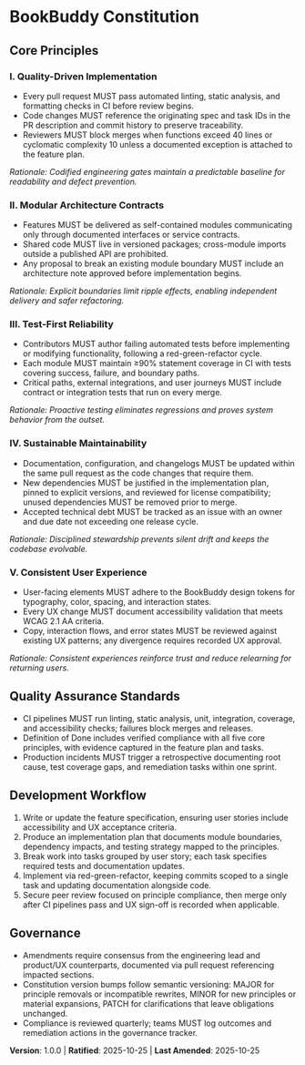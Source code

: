 <!--
Sync Impact Report
Version change: template → 1.0.0
Modified principles:
- Placeholder principle 1 → I. Quality-Driven Implementation
- Placeholder principle 2 → II. Modular Architecture Contracts
- Placeholder principle 3 → III. Test-First Reliability
- Placeholder principle 4 → IV. Sustainable Maintainability
- Placeholder principle 5 → V. Consistent User Experience
Added sections: None (populated placeholders)
Removed sections: None
Templates requiring updates:
✅ .specify/templates/plan-template.md
✅ .specify/templates/spec-template.md
✅ .specify/templates/tasks-template.md
Follow-up TODOs: None
-->
# BookBuddy Constitution

## Core Principles

### I. Quality-Driven Implementation
- Every pull request MUST pass automated linting, static analysis, and formatting checks in CI before review begins.
- Code changes MUST reference the originating spec and task IDs in the PR description and commit history to preserve traceability.
- Reviewers MUST block merges when functions exceed 40 lines or cyclomatic complexity 10 unless a documented exception is attached to the feature plan.

*Rationale: Codified engineering gates maintain a predictable baseline for readability and defect prevention.*

### II. Modular Architecture Contracts
- Features MUST be delivered as self-contained modules communicating only through documented interfaces or service contracts.
- Shared code MUST live in versioned packages; cross-module imports outside a published API are prohibited.
- Any proposal to break an existing module boundary MUST include an architecture note approved before implementation begins.

*Rationale: Explicit boundaries limit ripple effects, enabling independent delivery and safer refactoring.*

### III. Test-First Reliability
- Contributors MUST author failing automated tests before implementing or modifying functionality, following a red-green-refactor cycle.
- Each module MUST maintain ≥90% statement coverage in CI with tests covering success, failure, and boundary paths.
- Critical paths, external integrations, and user journeys MUST include contract or integration tests that run on every merge.

*Rationale: Proactive testing eliminates regressions and proves system behavior from the outset.*

### IV. Sustainable Maintainability
- Documentation, configuration, and changelogs MUST be updated within the same pull request as the code changes that require them.
- New dependencies MUST be justified in the implementation plan, pinned to explicit versions, and reviewed for license compatibility; unused dependencies MUST be removed prior to merge.
- Accepted technical debt MUST be tracked as an issue with an owner and due date not exceeding one release cycle.

*Rationale: Disciplined stewardship prevents silent drift and keeps the codebase evolvable.*

### V. Consistent User Experience
- User-facing elements MUST adhere to the BookBuddy design tokens for typography, color, spacing, and interaction states.
- Every UX change MUST document accessibility validation that meets WCAG 2.1 AA criteria.
- Copy, interaction flows, and error states MUST be reviewed against existing UX patterns; any divergence requires recorded UX approval.

*Rationale: Consistent experiences reinforce trust and reduce relearning for returning users.*

## Quality Assurance Standards

- CI pipelines MUST run linting, static analysis, unit, integration, coverage, and accessibility checks; failures block merges and releases.
- Definition of Done includes verified compliance with all five core principles, with evidence captured in the feature plan and tasks.
- Production incidents MUST trigger a retrospective documenting root cause, test coverage gaps, and remediation tasks within one sprint.

## Development Workflow

1. Write or update the feature specification, ensuring user stories include accessibility and UX acceptance criteria.
2. Produce an implementation plan that documents module boundaries, dependency impacts, and testing strategy mapped to the principles.
3. Break work into tasks grouped by user story; each task specifies required tests and documentation updates.
4. Implement via red-green-refactor, keeping commits scoped to a single task and updating documentation alongside code.
5. Secure peer review focused on principle compliance, then merge only after CI pipelines pass and UX sign-off is recorded when applicable.

## Governance

- Amendments require consensus from the engineering lead and product/UX counterparts, documented via pull request referencing impacted sections.
- Constitution version bumps follow semantic versioning: MAJOR for principle removals or incompatible rewrites, MINOR for new principles or material expansions, PATCH for clarifications that leave obligations unchanged.
- Compliance is reviewed quarterly; teams MUST log outcomes and remediation actions in the governance tracker.

**Version**: 1.0.0 | **Ratified**: 2025-10-25 | **Last Amended**: 2025-10-25

